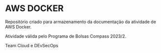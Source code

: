 # AWS DOCKER

Repositório criado para armazenamento da documentação da atividade de AWS Docker.

Atividade válida pelo Programa de Bolsas Compass 2023/2.

Team Cloud e DEvSecOps
